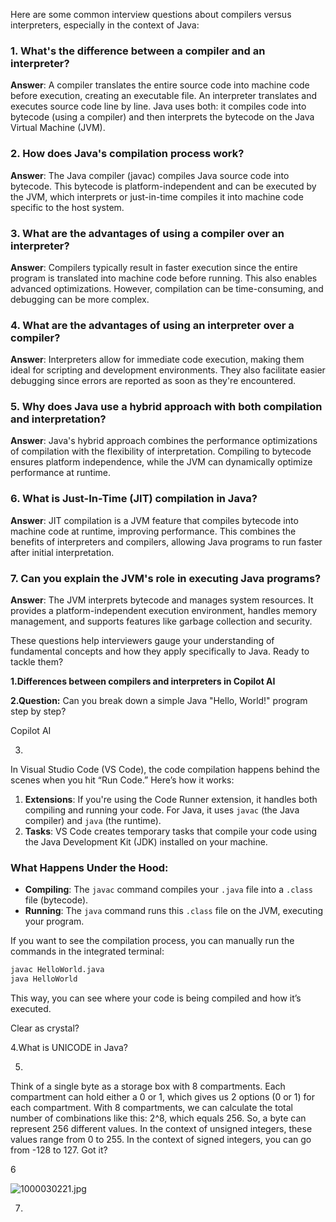 Here are some common interview questions about compilers versus interpreters, especially in the context of Java:

### 1. What's the difference between a compiler and an interpreter?

**Answer**: A compiler translates the entire source code into machine code before execution, creating an executable file. An interpreter translates and executes source code line by line. Java uses both: it compiles code into bytecode (using a compiler) and then interprets the bytecode on the Java Virtual Machine (JVM).

### 2. How does Java's compilation process work?

**Answer**: The Java compiler (javac) compiles Java source code into bytecode. This bytecode is platform-independent and can be executed by the JVM, which interprets or just-in-time compiles it into machine code specific to the host system.

### 3. What are the advantages of using a compiler over an interpreter?

**Answer**: Compilers typically result in faster execution since the entire program is translated into machine code before running. This also enables advanced optimizations. However, compilation can be time-consuming, and debugging can be more complex.

### 4. What are the advantages of using an interpreter over a compiler?

**Answer**: Interpreters allow for immediate code execution, making them ideal for scripting and development environments. They also facilitate easier debugging since errors are reported as soon as they're encountered.

### 5. Why does Java use a hybrid approach with both compilation and interpretation?

**Answer**: Java's hybrid approach combines the performance optimizations of compilation with the flexibility of interpretation. Compiling to bytecode ensures platform independence, while the JVM can dynamically optimize performance at runtime.

### 6. What is Just-In-Time (JIT) compilation in Java?

**Answer**: JIT compilation is a JVM feature that compiles bytecode into machine code at runtime, improving performance. This combines the benefits of interpreters and compilers, allowing Java programs to run faster after initial interpretation.

### 7. Can you explain the JVM's role in executing Java programs?

**Answer**: The JVM interprets bytecode and manages system resources. It provides a platform-independent execution environment, handles memory management, and supports features like garbage collection and security.

These questions help interviewers gauge your understanding of fundamental concepts and how they apply specifically to Java. Ready to tackle them?

**1.Differences between compilers and interpreters in Copilot AI**

**2.Question:** Can you break down a simple Java "Hello, World!" program step by step?

Copilot AI

3.

In Visual Studio Code (VS Code), the code compilation happens behind the scenes when you hit “Run Code.” Here’s how it works:

1. **Extensions**: If you're using the Code Runner extension, it handles both compiling and running your code. For Java, it uses `javac` (the Java compiler) and `java` (the runtime).
2. **Tasks**: VS Code creates temporary tasks that compile your code using the Java Development Kit (JDK) installed on your machine.

### What Happens Under the Hood:

- **Compiling**: The `javac` command compiles your `.java` file into a `.class` file (bytecode).
- **Running**: The `java` command runs this `.class` file on the JVM, executing your program.

If you want to see the compilation process, you can manually run the commands in the integrated terminal:

```bash
javac HelloWorld.java
java HelloWorld

```

This way, you can see where your code is being compiled and how it’s executed.

Clear as crystal?

4.What is UNICODE in Java?

5.

Think of a single byte as a storage box with 8 compartments. Each compartment can hold either a 0 or 1, which gives us 2 options (0 or 1) for each compartment. 
With 8 compartments, we can calculate the total number of combinations like this: 2^8, which equals 256. So, a byte can represent 256 different values. 
In the context of unsigned integers, these values range from 0 to 255. 
In the context of signed integers, you can go from -128 to 127. Got it?

6

![1000030221.jpg](https://prod-files-secure.s3.us-west-2.amazonaws.com/b869577e-e7f3-4212-a2f8-185755b6223c/ca479d80-13ae-408a-8ad6-f2a1543422ee/1000030221.jpg)

7.
